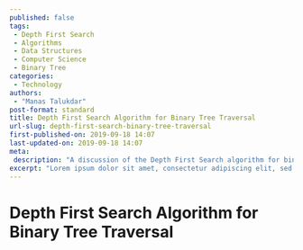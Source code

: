 ```yaml
---
published: false
tags:
 - Depth First Search
 - Algorithms
 - Data Structures
 - Computer Science
 - Binary Tree
categories:
 - Technology
authors:
 - "Manas Talukdar"
post-format: standard
title: Depth First Search Algorithm for Binary Tree Traversal
url-slug: depth-first-search-binary-tree-traversal
first-published-on: 2019-09-18 14:07
last-updated-on: 2019-09-18 14:07
meta:
 description: "A discussion of the Depth First Search algorithm for binary tree traversal."
excerpt: "Lorem ipsum dolor sit amet, consectetur adipiscing elit, sed do eiusmod tempor incididunt"
---
```


# Depth First Search Algorithm for Binary Tree Traversal
